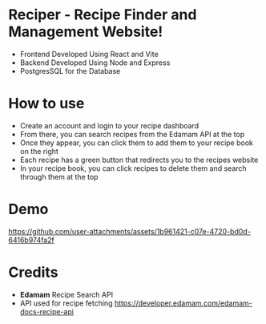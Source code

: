 # Reciper - Recipe Finder and Management Website!

- Frontend Developed Using React and Vite
- Backend Developed Using Node and Express
- PostgresSQL for the Database

# How to use

- Create an account and login to your recipe dashboard
- From there, you can search recipes from the Edamam API at the top
- Once they appear, you can click them to add them to your recipe book on the right
- Each recipe has a green button that redirects you to the recipes website
- In your recipe book, you can click recipes to delete them and search through them at the top

# Demo

https://github.com/user-attachments/assets/1b961421-c07e-4720-bd0d-6416b974fa2f

# Credits

- **Edamam** Recipe Search API
- API used for recipe fetching https://developer.edamam.com/edamam-docs-recipe-api
